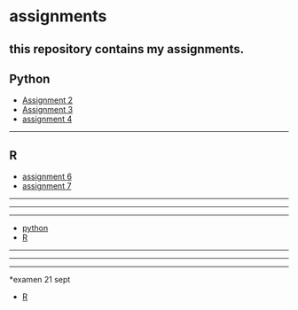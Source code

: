 # assignments
this repository contains my assignments.  
---
**Python**
---
* [Assignment 2](https://github.com/freeklinssen/assignments/blob/master/assignment2.ipynb)
* [Assignment 3](https://github.com/freeklinssen/assignments/blob/master/assignment3.ipynb)
* [assignment 4](https://github.com/freeklinssen/assignments/blob/master/assignment4.ipynb)
___
**R**
---
* [assignment 6](https://github.com/freeklinssen/assignments/blob/master/Graded_assignment1.ipynb)
* [assignment 7](https://github.com/freeklinssen/assignments/blob/master/Graded_assignment_2.ipynb)

---
___
---


* [python](https://github.com/freeklinssen/assignments/blob/master/exam_june_7_2018%20freek.ipynb)
* [R](https://github.com/freeklinssen/assignments/blob/master/Exam_student%20freek%20linssen.ipynb)



---
---
---
*examen 21 sept
* [R](https://github.com/freeklinssen/assignments/blob/master/Exam_student%20freek%20linssen.ipynb)


